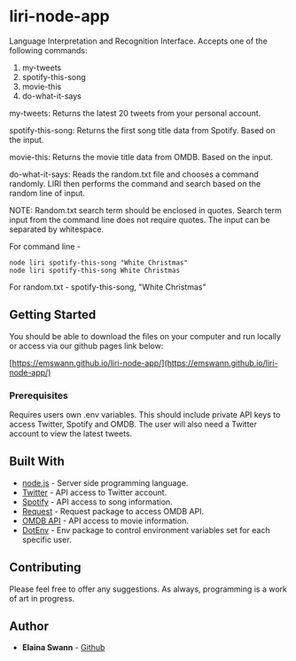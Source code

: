 # liri-node-app

Language Interpretation and Recognition Interface. Accepts one of the following commands:
  1) my-tweets
  2) spotify-this-song <song-title>
  3) movie-this <movie-title>
  4) do-what-it-says

my-tweets: Returns the latest 20 tweets from your personal account.

spotify-this-song: Returns the first song title data from Spotify. Based on the <song-title> input.

movie-this: Returns the movie title data from OMDB. Based on the <movie-title> input.

do-what-it-says: Reads the random.txt file and chooses a command randomly. LIRI then performs the command and search based on the random line of input.

NOTE: Random.txt search term should be enclosed in quotes. Search term input from the command line does not require quotes. The input can be separated by whitespace.

  For command line -

    node liri spotify-this-song "White Christmas" 
    node liri spotify-this-song White Christmas

  For random.txt -
    spotify-this-song, "White Christmas"


## Getting Started

You should be able to download the files on your computer and run locally or access via our github pages link below:

[https://emswann.github.io/liri-node-app/](https://emswann.github.io/liri-node-app/)

### Prerequisites

Requires users own .env variables. This should include private API keys to access Twitter, Spotify and OMDB. The user will also need a Twitter account to view the latest tweets.

## Built With

* [node.js](https://nodejs.org/en/node.js) - Server side programming language.
* [Twitter](https://www.npmjs.com/package/twitter) - API access to Twitter account.
* [Spotify](https://www.npmjs.com/package/node-spotify-api) - API access to song information.
* [Request](https://www.npmjs.com/package/request) - Request package to access OMDB API.
* [OMDB API](http://www.omdbapi.com) - API access to movie information.
* [DotEnv](https://www.npmjs.com/package/dotenv) - Env package to control environment variables set for each specific user.

## Contributing

Please feel free to offer any suggestions. As always, programming is a work of art in progress.

## Author

* **Elaina Swann** - [Github](https://github.com/emswann)

